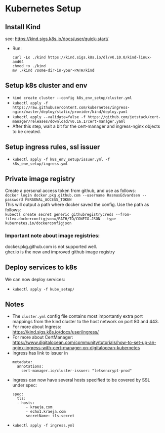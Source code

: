 # Kubernetes Setup
## Install Kind
see: https://kind.sigs.k8s.io/docs/user/quick-start/
* Run:
    ```
    curl -Lo ./kind https://kind.sigs.k8s.io/dl/v0.10.0/kind-linux-amd64
    chmod +x ./kind
    mv ./kind /some-dir-in-your-PATH/kind
    ```

## Setup k8s cluster and env
* `kind create cluster --config k8s_env_setup/cluster.yml `
* `kubectl apply -f https://raw.githubusercontent.com/kubernetes/ingress-nginx/master/deploy/static/provider/kind/deploy.yaml`
* `kubectl apply --validate=false -f https://github.com/jetstack/cert-manager/releases/download/v0.16.1/cert-manager.yaml`
* After this step, wait a bit for the cert-manager and ingress-nginx objects to be created.

## Setup ingress rules, ssl issuer
* `kubectl apply -f k8s_env_setup/issuer.yml -f k8s_env_setup/ingress.yml`

## Private image registry
Create a personal access token from github, and use as follows: \
`docker login docker.pkg.github.com --username RasmusEdvardsen --password PERSONAL_ACCESS_TOKEN` \
This will output a path where docker saved the config. Use the path as follows: \
`kubectl create secret generic githubregistrycreds --from-file=.dockerconfigjson=/PATH/TO/CONFIG.JSON --type kubernetes.io/dockerconfigjson`

### Important note about image registries:
docker.pkg.github.com is not supported well. \
ghcr.io is the new and improved github image registry

## Deploy services to k8s
We can now deploy services:
* `kubectl apply -f kube_setup/`

## Notes
* The `cluster.yml` config file contains most importantly extra port mappings from the kind cluster to the host network on port 80 and 443.
* For more about Ingress: \
    https://kind.sigs.k8s.io/docs/user/ingress/
* For more about CertManager: \
    https://www.digitalocean.com/community/tutorials/how-to-set-up-an-nginx-ingress-with-cert-manager-on-digitalocean-kubernetes
* Ingress has link to issuer in
    ```
    metadata:
      annotations:
        cert-manager.io/cluster-issuer: "letsencrypt-prod"
    ```
* Ingress can now have several hosts specified to be covered by SSL under spec:
    ```
    spec:
      tls:
      - hosts:
          - kraeja.com
          - echo1.kraeja.com
          secretName: tls-secret
    ```
* `kubectl apply -f ingress.yml`